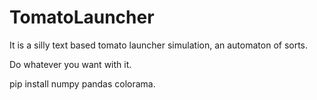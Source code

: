 # TomatoLauncher
It is a silly text based tomato launcher simulation, an automaton of sorts.

Do whatever you want with it.

pip install numpy pandas colorama.
